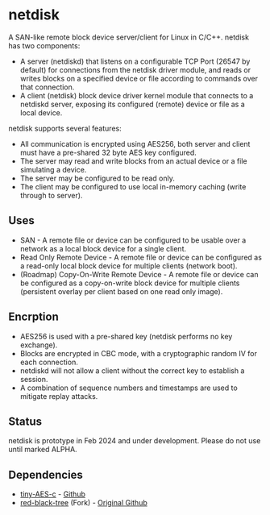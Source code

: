 # netdisk

A SAN-like remote block device server/client for Linux in C/C++. netdisk has two components:

* A server (netdiskd) that listens on a configurable TCP Port (26547 by default) for connections from the netdisk driver module, and reads or writes blocks on a specified device or file according to commands over that connection.
* A client (netdisk) block device driver kernel module that connects to a netdiskd server, exposing its configured (remote) device or file as a local device.

netdisk supports several features:

* All communication is encrypted using AES256, both server and client must have a pre-shared 32 byte AES key configured.
* The server may read and write blocks from an actual device or a file simulating a device.
* The server may be configured to be read only.
* The client may be configured to use local in-memory caching (write through to server).

## Uses

* SAN - A remote file or device can be configured to be usable over a network as a local block device for a single client.
* Read Only Remote Device - A remote file or device can be configured as a read-only local block device for multiple clients (network boot).
* (Roadmap) Copy-On-Write Remote Device - A remote file or device can be configured as a copy-on-write block device for multiple clients (persistent overlay per client based on one read only image).

## Encrption

* AES256 is used with a pre-shared key (netdisk performs no key exchange).
* Blocks are encrypted in CBC mode, with a cryptographic random IV for each connection.
* netdiskd will not allow a client without the correct key to establish a session.
* A combination of sequence numbers and timestamps are used to mitigate replay attacks.

## Status

netdisk is prototype in Feb 2024 and under development. Please do not use until marked ALPHA.

## Dependencies

* [tiny-AES-c](deps/tiny-AES-c) - [Github](https://github.com/kokke/tiny-AES-c) 
* [red-black-tree](deps/red-black-tree) (Fork) - [Original Github](https://github.com/tomdionysus/red-black-tree)
